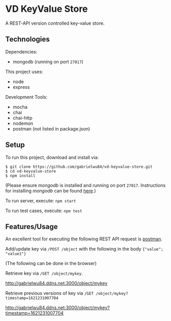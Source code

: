 # VD KeyValue Store
A REST-API version controlled key-value store.

## Technologies
Dependencies:
* mongodb (running on port `27017`)

This project uses: 
* node
* express

Development Tools:
* mocha
* chai
* chai-http
* nodemon
* postman (not listed in package.json)


## Setup
To run this project, download and install via:
```
$ git clone https://github.com/gabrielwu84/vd-keyvalue-store.git
$ cd vd-keyvalue-store
$ npm install
```

(Please ensure _mongodb_ is installed and running on port `27017`. Instructions for installing _mongodb_ can be found [here](https://docs.mongodb.com/manual/administration/install-community/).)

To run server, execute: 
`npm start`

To run test cases, execute: 
`npm test`

## Features/Usage
An excellent tool for executing the following REST API request is [postman](https://www.postman.com/). 

Add/update key via `/POST /object` with the following in the body `{"value"; "value1"}`

(The following can be done in the browser)

Retrieve key via `/GET /object/mykey`. 

http://gabrielwu84.ddns.net:3000/object/mykey

Retrieve previous versions of key via `/GET /object/mykey?timestamp=1621231007704`

http://gabrielwu84.ddns.net:3000/object/mykey?timestamp=1621231007704